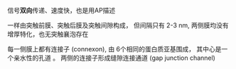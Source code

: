 信号**双向**传递、速度快，也是用AP描述

一样由突触前膜、突触后膜及突触间隙构成，
但间隔只有 2-3 nm, 两侧膜均没有增厚特化，也无突触襄泡存在 


每一侧膜上都有连接子 (connexon), 由 6个相同的蛋白质亚基围成，
其中心是一个亲水性的孔道 。 
两侧的连接子形成缝隙连接通道 (gap junction channel)
